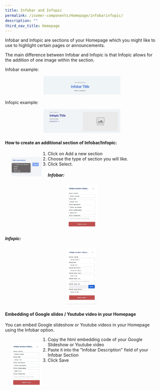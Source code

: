 ```yaml
---
title: Infobar and Infopic
permalink: /isomer-components/Homepage/infobarinfopic/
description: ""
third_nav_title: Homepage
---
```

Infobar and Infopic are sections of your Homepage which you might like to use to highlight certain pages or announcements.

The main difference between Infobar and Infopic is that Infopic allows for the addition of one image within the section.

Infobar example:
<center><img src="/images/infobarexample.jpeg" style="width:50%"></center>

Infopic example:
<center><img src="/images/infopiclook.jpg" style="width:50%"></center>

#### How to create an additional section of Infobar/Infopic:

<div>
<div style="float: left; padding:20px">
<img src="/images/addanewsection.png" style="width:100px"></div>
<div><ol><li>Click on Add a new section</li>
	<li>Choose the type of section you will like.</li>
	<li>Click Select.</li></ol></div></div>


##### Infobar:
<center><img src="/images/infobar.jpeg" style="width:100px"></center>

##### Infopic:
<center><img src="/images/infopic.jpg" style="width:100px"></center>

#### Embedding of Google slides / Youtube video in your Homepage

You can embed Google slideshow or Youtube videos in your Homepage using the Infobar option.

<div>
<div style="float: left; padding:20px">
<img src="/images/infobar.jpeg" style="width:100px">
</div><div>
<ol><li>Copy the html embedding code of your Google Slideshow or Youtube video</li>
<li>Paste it into the "Infobar Description" field of your Infobar Section</li>
<li>Click Save</li></ol>
</div></div>